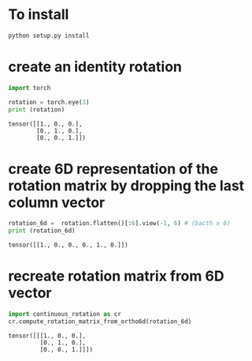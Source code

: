 # To install

```
python setup.py install
```

# create an identity rotation


```python
import torch

rotation = torch.eye(3)
print (rotation)
```

    tensor([[1., 0., 0.],
            [0., 1., 0.],
            [0., 0., 1.]])


# create 6D representation of the rotation matrix by dropping the last column vector


```python
rotation_6d =  rotation.flatten()[:6].view(-1, 6) # (bacth x 6)
print (rotation_6d)
```

    tensor([[1., 0., 0., 0., 1., 0.]])


# recreate rotation matrix from 6D vector


```python
import continuous_rotation as cr
cr.compute_rotation_matrix_from_ortho6d(rotation_6d)
```




    tensor([[[1., 0., 0.],
             [0., 1., 0.],
             [0., 0., 1.]]])


